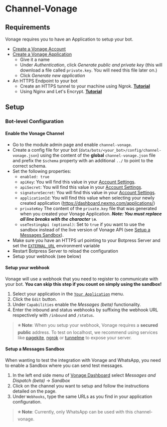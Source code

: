 # Channel-Vonage

## Requirements

Vonage requires you to have an Application to setup your bot.

- [Create a Vonage Account](https://dashboard.nexmo.com/sign-up)
- [Create a Vonage Application](https://dashboard.nexmo.com/applications/new)
  - Give it a name
  - Under _Authentication_, click _Generate public and private key_ (this will download a file called `private.key`. You will need this file later on.)
  - Click _Generate new application_
- An HTTPS Endpoint to your bot
  - Create an HTTPS tunnel to your machine using Ngrok. [**Tutorial**](https://api.slack.com/tutorials/tunneling-with-ngrok)
  - Using Nginx and Let's Encrypt. [**Tutorial**](https://www.digitalocean.com/community/tutorials/how-to-secure-nginx-with-let-s-encrypt-on-ubuntu-16-04)

## Setup

### Bot-level Configuration

#### Enable the Vonage Channel

- Go to the module admin page and enable `channel-vonage`.
- Create a config file for your bot (`data/bots/<your_bot>/config/channel-vonage.json`) using the content of the **global** `channel-vonage.json` file and prefix the `$schema` property with an additional `../` to point to the correct schema.
- Set the following properties:
  - `enabled: true`
  - `apiKey`: You will find this value in your [Account Settings](https://dashboard.nexmo.com/settings).
  - `apiSecret`: You will find this value in your [Account Settings](https://dashboard.nexmo.com/settings).
  - `signatureSecret`: You will find this value in your [Account Settings](https://dashboard.nexmo.com/settings).
  - `applicationId`: You will find this value when selecting your newly created application (https://dashboard.nexmo.com/applications/)
  - `privateKey` The content of the `private.key` file that was generated when you created your Vonage Application. **_Note: You must replace all line breaks with the character `\n`_**.
  - `useTestingApi (optional)`: Set to `true` if you want to use the sandbox instead of the live version of Vonage API (see [Setup a Messages Sandbox](#Setup%20a%20Messages%20Sandbox)).
- Make sure you have an HTTPS url pointing to your Botpress Server and set the [`EXTERNAL_URL`](https://botpress.com/docs/manage/configuration#exposing-your-bot-on-the-internet) environment variable
- Restart Botpress Server to reload the configuration
- Setup your webhook (see below)

#### Setup your webhook

Vonage will use a webhook that you need to register to communicate with your bot. **You can skip this step if you count on simply using the sandbox!**

1. Select your application in the [`Your Application`](https://dashboard.nexmo.com/applications) menu.
1. Click the `Edit` button.
1. Under `Capabilities` enable the _Messages (beta)_ functionality.
1. Enter the inbound and status webhooks by suffixing the webhook URL respectively with `/inbound` and `/status`.

> **⭐ Note**: When you setup your webhook, Vonage requires a **secured public** address. To test on localhost, we recommend using services like [pagekite](https://pagekite.net/), [ngrok](https://ngrok.com) or [tunnelme](https://localtunnel.github.io/www/) to expose your server.

#### Setup a Messages Sandbox

When wanting to test the integration with Vonage and WhatsApp, you need to enable a Sandbox where you can send test messages.

1. In the left end side menu of [Vonage Dashboard](https://dashboard.nexmo.com/) select _Messages and Dispatch (beta)_ -> _Sandbox_
1. Click on the channel you want to setup and follow the instructions detailed on the page.
1. Under `Webhooks`, type the same URLs as you find in your application configuration.

> **⭐ Note**: Currently, only WhatsApp can be used with this channel-vonage.
